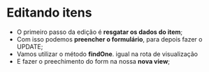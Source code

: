 # Editando itens

- O primeiro passo da edição é **resgatar os dados do item**;
- Com isso podemos **preencher o formulário**, para depois fazer o UPDATE;
- Vamos utilizar o método **findOne**. igual na rota de visualização
- E fazer o preechimento do form na nossa **nova view**;

